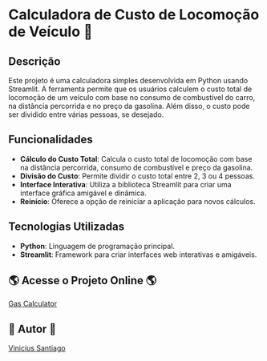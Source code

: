 # Calculadora de Custo de Locomoção de Veículo 🚗

## Descrição

Este projeto é uma calculadora simples desenvolvida em Python usando Streamlit. A ferramenta permite que os usuários calculem o custo total de locomoção de um veículo com base no consumo de combustível do carro, na distância percorrida e no preço da gasolina. Além disso, o custo pode ser dividido entre várias pessoas, se desejado.

## Funcionalidades

- **Cálculo do Custo Total**: Calcula o custo total de locomoção com base na distância percorrida, consumo de combustível e preço da gasolina.
- **Divisão do Custo**: Permite dividir o custo total entre 2, 3 ou 4 pessoas.
- **Interface Interativa**: Utiliza a biblioteca Streamlit para criar uma interface gráfica amigável e dinâmica.
- **Reinício**: Oferece a opção de reiniciar a aplicação para novos cálculos.

## Tecnologias Utilizadas

- **Python**: Linguagem de programação principal.
- **Streamlit**: Framework para criar interfaces web interativas e amigáveis.

## 🌎 Acesse o Projeto Online 🌎
[Gas Calculator](https://gas-calculator.streamlit.app/)

## 🙋 Autor 🙋
[Vinicius Santiago](https://www.linkedin.com/in/vinicius-santiago-aab4851ab/)
